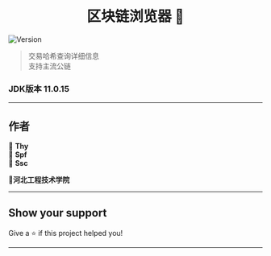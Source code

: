 <h1 align="center">区块链浏览器 👋</h1>
<p>
  <img alt="Version" src="https://img.shields.io/badge/version-1.0.0-blue.svg?cacheSeconds=2592000" />
</p>

> 交易哈希查询详细信息  
> 支持主流公链

### JDK版本 11.0.15

***

## 作者

👤 **Thy**  
👤 **Spf**  
👤 **Ssc**

**🏫河北工程技术学院**
***

## Show your support
Give a ⭐️ if this project helped you!
***